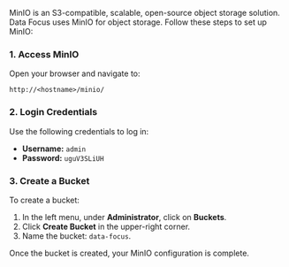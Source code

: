 
MinIO is an S3-compatible, scalable, open-source object storage solution. Data Focus uses MinIO for object storage. Follow these steps to set up MinIO:

### 1. Access MinIO
Open your browser and navigate to:

```
http://<hostname>/minio/
```

### 2. Login Credentials
Use the following credentials to log in:

- **Username:** `admin`
- **Password:** `uguV3SLiUH`

### 3. Create a Bucket
To create a bucket:

1. In the left menu, under **Administrator**, click on **Buckets**.
2. Click **Create Bucket** in the upper-right corner.
3. Name the bucket: `data-focus`.

Once the bucket is created, your MinIO configuration is complete.